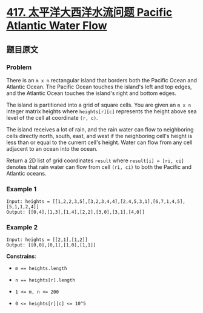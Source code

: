 # [**417. 太平洋大西洋水流问题 Pacific Atlantic Water Flow**](https://leetcode.com/problems/pacific-atlantic-water-flow)

## 题目原文

### Problem

There is an `m x n` rectangular island that borders both the Pacific Ocean and Atlantic Ocean. The Pacific Ocean touches the island's left and top edges, and the Atlantic Ocean touches the island's right and bottom edges.

The island is partitioned into a grid of square cells. You are given an `m x n` integer matrix heights where `heights[r][c]` represents the height above sea level of the cell at coordinate `(r, c)`.

The island receives a lot of rain, and the rain water can flow to neighboring cells directly north, south, east, and west if the neighboring cell's height is less than or equal to the current cell's height. Water can flow from any cell adjacent to an ocean into the ocean.

Return a 2D list of grid coordinates `result` where `result[i] = [ri, ci]` denotes that rain water can flow from cell `(ri, ci)` to both the Pacific and Atlantic oceans.

### Example 1

```shell
Input: heights = [[1,2,2,3,5],[3,2,3,4,4],[2,4,5,3,1],[6,7,1,4,5],[5,1,1,2,4]]
Output: [[0,4],[1,3],[1,4],[2,2],[3,0],[3,1],[4,0]]
```

### Example 2

```shell
Input: heights = [[2,1],[1,2]]
Output: [[0,0],[0,1],[1,0],[1,1]]
```

**Constrains**:

- `m == heights.length`

- `n == heights[r].length`

- `1 <= m, n <= 200`

- `0 <= heights[r][c] <= 10^5`

